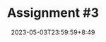 ---
type: assignment
date: 2023-05-03T23:59:59+8:49
title: 'Assignment #3'
#pdf: /static_files/assignments/03_assignment.pdf
#attachment: /static_files/assignments/03_assignment.zip
#solutions: /static_files/assignments/asg_solutions.pdf
due_event: 
    type: due
    date: 2022-05-22T23:59:59
    description: 'Assignment #3 due'
---